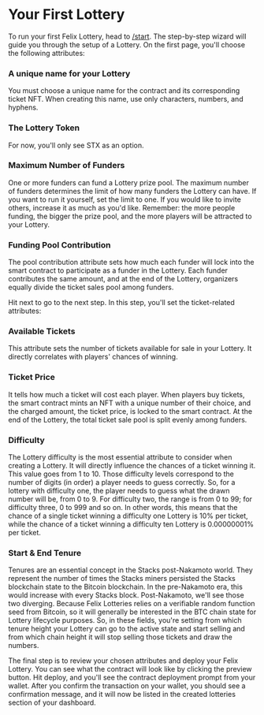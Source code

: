 # Your First Lottery

To run your first Felix Lottery, head to [/start](https://preview.felixapp.xyz/start). The step-by-step wizard will guide you through the setup of a Lottery. On the first page, you'll choose the following attributes:

### A unique name for your Lottery
You must choose a unique name for the contract and its corresponding ticket NFT. When creating this name, use only characters, numbers, and hyphens.

### The Lottery Token
For now, you'll only see STX as an option.

### Maximum Number of Funders
One or more funders can fund a Lottery prize pool. The maximum number of funders determines the limit of how many funders the Lottery can have. If you want to run it yourself, set the limit to one. If you would like to invite others, increase it as much as you'd like. Remember: the more people funding, the bigger the prize pool, and the more players will be attracted to your Lottery.

### Funding Pool Contribution
The pool contribution attribute sets how much each funder will lock into the smart contract to participate as a funder in the Lottery. Each funder contributes the same amount, and at the end of the Lottery, organizers equally divide the ticket sales pool among funders.

Hit next to go to the next step. In this step, you'll set the ticket-related attributes:

### Available Tickets
This attribute sets the number of tickets available for sale in your Lottery. It directly correlates with players' chances of winning.

### Ticket Price
It tells how much a ticket will cost each player. When players buy tickets, the smart contract mints an NFT with a unique number of their choice, and the charged amount, the ticket price, is locked to the smart contract. At the end of the Lottery, the total ticket sale pool is split evenly among funders.

### Difficulty
The Lottery difficulty is the most essential attribute to consider when creating a Lottery. It will directly influence the chances of a ticket winning it. This value goes from 1 to 10. Those difficulty levels correspond to the number of digits (in order) a player needs to guess correctly. So, for a lottery with difficulty one, the player needs to guess what the drawn number will be, from 0 to 9. For difficulty two, the range is from 0 to 99; for difficulty three, 0 to 999 and so on. In other words, this means that the chance of a single ticket winning a difficulty one Lottery is 10% per ticket, while the chance of a ticket winning a difficulty ten Lottery is 0.00000001% per ticket.

### Start & End Tenure
Tenures are an essential concept in the Stacks post-Nakamoto world. They represent the number of times the Stacks miners persisted the Stacks blockchain state to the Bitcoin blockchain. In the pre-Nakamoto era, this would increase with every Stacks block. Post-Nakamoto, we'll see those two diverging. Because Felix Lotteries relies on a verifiable random function seed from Bitcoin, so it will generally be interested in the BTC chain state for Lottery lifecycle purposes.
So, in these fields, you're setting from which tenure height your Lottery can go to the active state and start selling and from which chain height it will stop selling those tickets and draw the numbers.

The final step is to review your chosen attributes and deploy your Felix Lottery. You can see what the contract will look like by clicking the preview button. Hit deploy, and you'll see the contract deployment prompt from your wallet. After you confirm the transaction on your wallet, you should see a confirmation message, and it will now be listed in the created lotteries section of your dashboard.
